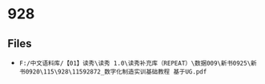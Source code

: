 # 928

## Files

- `F:/中文语料库/【01】读秀\读秀 1.0\读秀补充库（REPEAT）\数据009\新书0925\新书0920\115\928\11592872_数字化制造实训基础教程 基于UG.pdf`
